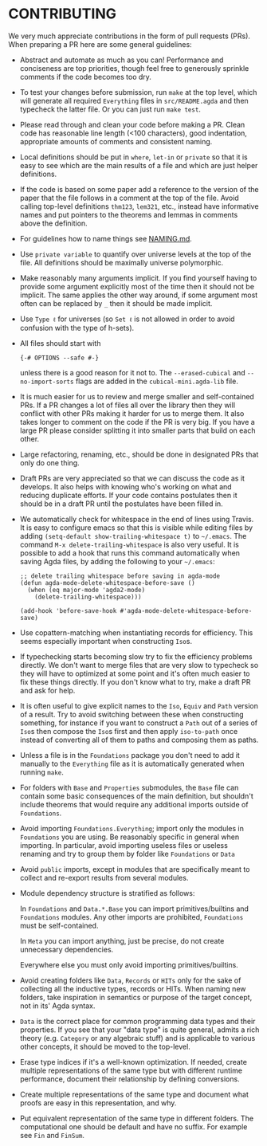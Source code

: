 CONTRIBUTING
============

We very much appreciate contributions in the form of pull requests (PRs).
When preparing a PR here are some general guidelines:

- Abstract and automate as much as you can! Performance and conciseness
  are top priorities, though feel free to generously sprinkle comments if
  the code becomes too dry.

- To test your changes before submission, run `make` at the top level,
  which will generate all required `Everything` files in
  `src/README.agda` and then typecheck the latter file.
  Or you can just run `make test`.

- Please read through and clean your code before making a PR. Clean
  code has reasonable line length (<100 characters), good indentation,
  appropriate amounts of comments and consistent naming.

- Local definitions should be put in `where`, `let-in` or `private` so
  that it is easy to see which are the main results of a file and
  which are just helper definitions.

- If the code is based on some paper add a reference to the version of
  the paper that the file follows in a comment at the top of the
  file. Avoid calling top-level definitions `thm123`, `lem321`, etc.,
  instead have informative names and put pointers to the theorems and
  lemmas in comments above the definition.

- For guidelines how to name things see
  [NAMING.md](https://github.com/cmcmA20/cubical-mini/blob/master/NAMING.md).

- Use `private variable` to quantify over universe levels at the top
  of the file. All definitions should be maximally universe
  polymorphic.

- Make reasonably many arguments implicit. If you find yourself having
  to provide some argument explicitly most of the time then it should
  not be implicit. The same applies the other way around, if some argument
  most often can be replaced by `_` then it should be made implicit.

- Use `Type ℓ` for universes (so `Set ℓ` is not allowed in order to
  avoid confusion with the type of h-sets).

- All files should start with

  `{-# OPTIONS --safe #-}`

  unless there is a good reason for it not to. The `--erased-cubical` and
  `--no-import-sorts` flags are added in the `cubical-mini.agda-lib` file.

- It is much easier for us to review and merge smaller and
  self-contained PRs. If a PR changes a lot of files all over the
  library then they will conflict with other PRs making it harder for
  us to merge them. It also takes longer to comment on the code
  if the PR is very big. If you have a large PR please consider
  splitting it into smaller parts that build on each other.

- Large refactoring, renaming, etc., should be done in designated PRs
  that only do one thing.

- Draft PRs are very appreciated so that we can discuss the code as it
  develops. It also helps with knowing who's working on what and
  reducing duplicate efforts. If your code contains postulates then it
  should be in a draft PR until the postulates have been filled in.

- We automatically check for whitespace in the end of lines using
  Travis. It is easy to configure emacs so that this is visible while
  editing files by adding `(setq-default show-trailing-whitespace t)`
  to `~/.emacs`. The command `M-x delete-trailing-whitespace` is also
  very useful. It is possible to add a hook that runs this command
  automatically when saving Agda files, by adding the following to your
  `~/.emacs`:
  ```
  ;; delete trailing whitespace before saving in agda-mode
  (defun agda-mode-delete-whitespace-before-save ()
    (when (eq major-mode 'agda2-mode)
      (delete-trailing-whitespace)))

  (add-hook 'before-save-hook #'agda-mode-delete-whitespace-before-save)
  ```

- Use copattern-matching when instantiating records for efficiency.
  This seems especially important when constructing `Iso`s.

- If typechecking starts becoming slow try to fix the efficiency
  problems directly. We don't want to merge files that are very slow
  to typecheck so they will have to optimized at some point and it's
  often much easier to fix these things directly. If you don't know
  what to try, make a draft PR and ask for help.

- It is often useful to give explicit names to the `Iso`, `Equiv` and `Path`
  version of a result. Try to avoid switching between these when
  constructing something, for instance if you want to construct a `Path`
  out of a series of `Iso`s then compose the `Iso`s first and then apply
  `iso-to-path` once instead of converting all of them to paths and
  composing them as paths.

- Unless a file is in the `Foundations` package you don't need to add it
  manually to the `Everything` file as it is automatically generated when
  running `make`.

- For folders with `Base` and `Properties` submodules, the `Base` file
  can contain some basic consequences of the main definition, but
  shouldn't include theorems that would require any additional imports outside
  of `Foundations`.

- Avoid importing `Foundations.Everything`; import only the modules in
  `Foundations` you are using. Be reasonably specific in general when
  importing.
  In particular, avoid importing useless files or useless renaming
  and try to group them by folder like `Foundations` or `Data`

- Avoid `public` imports, except in modules that are specifically meant
  to collect and re-export results from several modules.

- Module dependency structure is stratified as follows:

  In `Foundations` and `Data.*.Base` you can import primitives/builtins and
  `Foundations` modules.
  Any other imports are prohibited, `Foundations` must be self-contained.

  In `Meta` you can import anything, just be precise, do not create
  unnecessary dependencies.

  Everywhere else you must only avoid importing primitives/builtins.

- Avoid creating folders like `Data`, `Records` or `HITs` only for the sake of
  collecting all the inductive types, records or HITs.
  When naming new folders, take inspiration in semantics or purpose of the
  target concept, not in its' Agda syntax.

- `Data` is the correct place for common programming data types and their
  properties. If you see that your "data type" is quite general, admits a rich
  theory (e.g. `Category` or any algebraic stuff) and is applicable to various
  other concepts, it should be moved to the top-level.

- Erase type indices if it's a well-known optimization. If needed, create
  multiple representations of the same type but with different runtime
  performance, document their relationship by defining conversions.

- Create multiple representations of the same type and document what proofs
  are easy in this representation, and why.

- Put equivalent representation of the same type in different folders.
  The computational one should be default and have no suffix.
  For example see `Fin` and `FinSum`.
